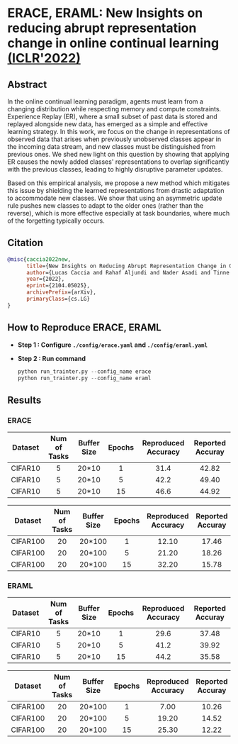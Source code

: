 # ERACE, ERAML: New Insights on reducing abrupt representation change in online continual learning [(ICLR'2022)](https://arxiv.org/abs/2104.05025)

## Abstract

In the online continual learning paradigm, agents must learn from a changing distribution while respecting memory and compute constraints. Experience Replay (ER), where a small subset of past data is stored and replayed alongside new data, has emerged as a simple and effective learning strategy. In this work, we focus on the change in representations of observed data that arises when previously unobserved classes appear in the incoming data stream, and new classes must be distinguished from previous ones. We shed new light on this question by showing that applying ER causes the newly added classes' representations to overlap significantly with the previous classes, leading to highly disruptive parameter updates. 

Based on this empirical analysis, we propose a new method which mitigates this issue by shielding the learned representations from drastic adaptation to accommodate new classes. We show that using an asymmetric update rule pushes new classes to adapt to the older ones (rather than the reverse), which is more effective especially at task boundaries, where much of the forgetting typically occurs.

## Citation

```bibtex
@misc{caccia2022new,
      title={New Insights on Reducing Abrupt Representation Change in Online Continual Learning}, 
      author={Lucas Caccia and Rahaf Aljundi and Nader Asadi and Tinne Tuytelaars and Joelle Pineau and Eugene Belilovsky},
      year={2022},
      eprint={2104.05025},
      archivePrefix={arXiv},
      primaryClass={cs.LG}
}
```

## How to Reproduce ERACE, ERAML

- **Step 1 : Configure `./config/erace.yaml` and `./config/eraml.yaml`**

- **Step 2 : Run command**
    ```python
    python run_trainter.py --config_name erace
    python run_trainter.py --config_name eraml
    ```

## Results

### ERACE

| Dataset  | Num of Tasks | Buffer Size | Epochs | Reproduced Accuracy | Reported Accuray |
| :------: | :----------: | :---------: | :----: | :-----------------: | :--------------: |
| CIFAR10  |      5       |    20*10    |   1    |        31.4         |       42.82      |
| CIFAR10  |      5       |    20*10    |   5    |        42.2         |       49.40      |
| CIFAR10  |      5       |    20*10    |   15   |        46.6         |       44.92      |

| Dataset  | Num of Tasks | Buffer Size | Epochs | Reproduced Accuracy | Reported Accuray |
| :------: | :----------: | :---------: | :----: | :-----------------: | :--------------: |
| CIFAR100 |      20      |    20*100   |   1    |       12.10         |      17.46       |
| CIFAR100 |      20      |    20*100   |   5    |       21.20         |      18.26       |
| CIFAR100 |      20      |    20*100   |   15   |       32.20         |      15.78       |

### ERAML

| Dataset  | Num of Tasks | Buffer Size | Epochs | Reproduced Accuracy | Reported Accuray |
| :------: | :----------: | :---------: | :----: | :-----------------: | :--------------: |
| CIFAR10  |      5       |    20*10    |   1    |        29.6         |       37.48      |
| CIFAR10  |      5       |    20*10    |   5    |        41.2         |       39.92      |
| CIFAR10  |      5       |    20*10    |   15   |        44.2         |       35.58      |

| Dataset  | Num of Tasks | Buffer Size | Epochs | Reproduced Accuracy | Reported Accuray |
| :------: | :----------: | :---------: | :----: | :-----------------: | :--------------: |
| CIFAR100 |      20      |    20*100   |   1    |       7.00          |      10.26       |
| CIFAR100 |      20      |    20*100   |   5    |       19.20         |      14.52       |
| CIFAR100 |      20      |    20*100   |   15   |       25.30         |      12.22       |